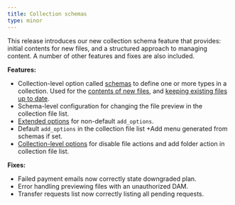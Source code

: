 ```yaml
---
title: Collection schemas
type: minor
---
```

This release introduces our new collection schema feature that provides: initial contents for new files, and a structured approach to managing content. A number of other features and fixes are also included.

**Features:**

* Collection-level option called [schemas](/documentation/articles/create-a-schema/) to define one or more types in a collection. Used for the [contents of new files](/documentation/articles/define-your-default-file-contents/), and [keeping existing files up to date](/documentation/articles/keeping-content-consistent-across-files-in-a-collection/).
* Schema-level configuration for changing the file preview in the collection file list.
* [Extended options](/documentation/articles/configure-the-add-button-in-collections/) for non-default `add_options`.
* Default `add_options` in the collection file list +Add menu generated from schemas if set.
* [Collection-level options](/documentation/articles/define-your-collections/) for disable file actions and add folder action in collection file list.

**Fixes:**

* Failed payment emails now correctly state downgraded plan.
* Error handling previewing files with an unauthorized DAM.
* Transfer requests list now correctly listing all pending requests.
